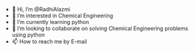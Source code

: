 - 👋 Hi, I’m @RadhiAlazmi
- 👀 I’m interested in Chemical Engineering
- 🌱 I’m currently learning python
- 💞️ I’m looking to collaborate on solving Chemical Engineering problems using python
- 📫 How to reach me by E-mail

<!---
RadhiAlazmi/RadhiAlazmi is a ✨ special ✨ repository because its `README.md` (this file) appears on your GitHub profile.
You can click the Preview link to take a look at your changes.
--->
